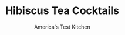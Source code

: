 ---
layout: ../../layouts/MarkdownPostLayout.astro
title: Hibiscus Tea Cocktails
author: America's Test Kitchen
pubDate: 2023-03-15
description: "A beautiful infusion of a bright-red flower, and a heartfelt celebration of those who came before."
image_url: https://res.cloudinary.com/hksqkdlah/image/upload/ar_1:1,c_fill,dpr_2.0,f_auto,fl_lossy.progressive.strip_profile,g_faces:auto,q_auto:low,w_344/SFS_HibiscusRedDrink_123_leyvue
tags: ["Beverages"]
calories: 1046
protein: 1
carbohydrates: 20
fats: 
fiber: 3
ingredients: ["6 cups, water","1½ ounces whole,, dried hibiscus flowers (about 1 1⁄2 cups)","6 (3-inch) strips, orange zest plus 2 tablespoons juice","6 (2-inch) strips, lemon zest plus 2 tablespoons juice","1 (1⁄2-inch) piece, ginger, peeled and sliced thin","1 , cinnamon stick","1 , star anise pod","1 , whole clove","¼ cup, cane syrup, plus extra for seasoning","9 ounces, dark rum","6 , mint sprigs","6 , lemon wheels"]
serves: 6
time: "45 minutes, plus 1 hour cooling"
instructions: ["FOR THE TEA: Combine water, hibiscus flowers, orange zest and juice, lemon zest and juice, ginger, cinnamon stick, star anise, and clove in large saucepan. Bring to simmer over medium heat. Reduce heat to low and let steep until mixture is fragrant and flavors have melded, about 20 minutes.","Strain mixture through fine-mesh strainer into large bowl; discard solids in strainer. Transfer strained mixture to serving pitcher and let cool completely, about 1 hour.","Stir in cane syrup; taste for sweetness and add extra syrup, if desired. (Tea can be refrigerated for up to 10 days.)","FOR THE COCKTAILS: Fill 6 collins glasses with ice. Add 6 ounces tea and 1½ ounces rum to each glass. (Reserve any extra tea for another use.) Stir to combine. Garnish each glass with mint sprig and lemon. Serve."]
nutrition: ["213 mg Potassium, K","29 mg Phosphorus, P","96 mg Calcium, Ca","2 mg Iron, Fe","27 mg Magnesium, Mg","24 mg Sodium, Na","44 mg Vitamin C, total ascorbic acid","3 g Fiber, total dietary","20 µg Folate, food","11 g Sugars, total","352 g Water","20 g Carbohydrate, by difference","20 µg Folate, DFE","1 g Protein","26 µg Vitamin A, RAE","174 kcal Energy","9 g Sugars, added","1046 calories"]
notes: "Use whole, dried hibiscus flowers, not ones that have been cut and sifted. If you can find only ones that have been cut and sifted, use the weight listed (1½ ounces), not the volume. Steens is a popular brand of cane syrup. This recipe can be doubled; to do so, use a Dutch oven or other large pot in step 1. We developed this recipe using dark rum, but you can use golden or light rum, bourbon, gin, tequila, or vodka. To make just one cocktail, fill one collins glass with ice and add 6 ounces of tea and 1½ ounces of rum; stir to combine before garnishing."
---